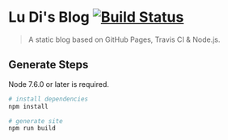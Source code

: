 # Lu Di's Blog [![Build Status](https://travis-ci.org/ludics/ludics.github.io.svg?branch=blog)](https://travis-ci.com/ludics/ludics.github.io)

> A static blog based on GitHub Pages, Travis CI & Node.js.

## Generate Steps

Node 7.6.0 or later is required.

``` bash
# install dependencies
npm install

# generate site
npm run build
```
